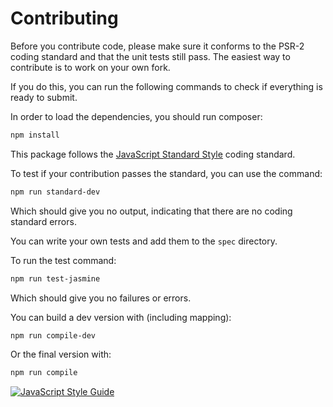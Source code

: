 Contributing
============
  
Before you contribute code, please make sure it conforms to the PSR-2 coding standard and that the unit tests still pass. The easiest way to contribute is to work on your own fork.

If you do this, you can run the following commands to check if everything is ready to submit.


In order to load the dependencies, you should run composer:

```bash
npm install
```


This package follows the [JavaScript Standard Style](hhttps://standardjs.com/) coding standard.

To test if your contribution passes the standard, you can use the command:

```bash
npm run standard-dev
```

Which should give you no output, indicating that there are no coding standard errors.



You can write your own tests and add them to the `spec` directory.

To run the test command:

```bash
npm run test-jasmine
```

Which should give you no failures or errors.


You can build a dev version with (including mapping):

```bash
npm run compile-dev
```

Or the final version with:

```bash
npm run compile
```


[![JavaScript Style Guide](https://cdn.rawgit.com/feross/standard/master/badge.svg)](https://github.com/feross/standard)

